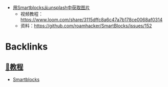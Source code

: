 - [用Smartblocks从unsplash中获取图片](用Smartblocks从unsplash中获取图片.md)
    - 视频教程：https://www.loom.com/share/3115dffc8a6c47a7b178ce0068af0314
    - 资料：https://github.com/roamhacker/SmartBlocks/issues/152

# Backlinks
## [📘教程](📘教程.md)
- [Smartblocks](Smartblocks.md)

